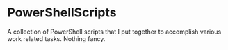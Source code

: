 # PowerShellScripts
A collection of PowerShell scripts that I put together to accomplish various work related tasks. Nothing fancy.
